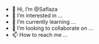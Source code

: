 - 👋 Hi, I’m @Saflaza
- 👀 I’m interested in ...
- 🌱 I’m currently learning ...
- 💞️ I’m looking to collaborate on ...
- 📫 How to reach me ...

<!---
Saflaza/Saflaza is a ✨ special ✨ repository because its `README.md` (this file) appears on your GitHub profile.
You can click the Preview link to take a look at your changes.
--->
